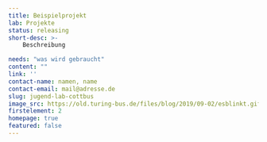 ```yaml
---
title: Beispielprojekt
lab: Projekte
status: releasing
short-desc: >-
    Beschreibung

needs: "was wird gebraucht"
content: ""
link: ''
contact-name: namen, name
contact-email: mail@adresse.de
slug: jugend-lab-cottbus
image_src: https://old.turing-bus.de/files/blog/2019/09-02/esblinkt.gif
firstelement: 2
homepage: true
featured: false
---
```

